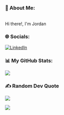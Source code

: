 ### 💫 About Me:
<br>Hi there!, I'm Jordan<br>

### 🌐 Socials:
[![LinkedIn](https://img.shields.io/badge/LinkedIn-%230077B5.svg?logo=linkedin&logoColor=white)](https://linkedin.com/in/jordan-himawan) 

### 📊 My GitHub Stats:
![](https://github-readme-streak-stats.herokuapp.com/?user=jojohimawan&theme=react&hide_border=true)<br/>

### ✍️ Random Dev Quote
![](https://quotes-github-readme.vercel.app/api?type=horizontal&theme=radical)

[![](https://visitcount.itsvg.in/api?id=jojohimawan&icon=0&color=1)](https://visitcount.itsvg.in)

<!-- Proudly created with GPRM ( https://gprm.itsvg.in ) -->
